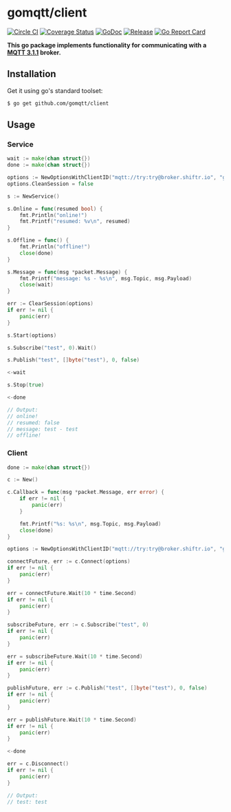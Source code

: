 # gomqtt/client

[![Circle CI](https://img.shields.io/circleci/project/gomqtt/client.svg)](https://circleci.com/gh/gomqtt/client)
[![Coverage Status](https://coveralls.io/repos/gomqtt/client/badge.svg?branch=master&service=github)](https://coveralls.io/github/gomqtt/client?branch=master)
[![GoDoc](https://godoc.org/github.com/gomqtt/client?status.svg)](http://godoc.org/github.com/gomqtt/client)
[![Release](https://img.shields.io/github/release/gomqtt/client.svg)](https://github.com/gomqtt/client/releases)
[![Go Report Card](https://goreportcard.com/badge/github.com/gomqtt/client)](http://goreportcard.com/report/gomqtt/client)

**This go package implements functionality for communicating with a [MQTT 3.1.1](http://docs.oasis-open.org/mqtt/mqtt/v3.1.1/) broker.**

## Installation

Get it using go's standard toolset:

```bash
$ go get github.com/gomqtt/client
```

## Usage

### Service

```go
wait := make(chan struct{})
done := make(chan struct{})

options := NewOptionsWithClientID("mqtt://try:try@broker.shiftr.io", "gomqtt/service")
options.CleanSession = false

s := NewService()

s.Online = func(resumed bool) {
    fmt.Println("online!")
    fmt.Printf("resumed: %v\n", resumed)
}

s.Offline = func() {
    fmt.Println("offline!")
    close(done)
}

s.Message = func(msg *packet.Message) {
    fmt.Printf("message: %s - %s\n", msg.Topic, msg.Payload)
    close(wait)
}

err := ClearSession(options)
if err != nil {
    panic(err)
}

s.Start(options)

s.Subscribe("test", 0).Wait()

s.Publish("test", []byte("test"), 0, false)

<-wait

s.Stop(true)

<-done

// Output:
// online!
// resumed: false
// message: test - test
// offline!
```

### Client

```go
done := make(chan struct{})

c := New()

c.Callback = func(msg *packet.Message, err error) {
    if err != nil {
        panic(err)
    }

    fmt.Printf("%s: %s\n", msg.Topic, msg.Payload)
    close(done)
}

options := NewOptionsWithClientID("mqtt://try:try@broker.shiftr.io", "gomqtt/client")

connectFuture, err := c.Connect(options)
if err != nil {
    panic(err)
}

err = connectFuture.Wait(10 * time.Second)
if err != nil {
    panic(err)
}

subscribeFuture, err := c.Subscribe("test", 0)
if err != nil {
    panic(err)
}

err = subscribeFuture.Wait(10 * time.Second)
if err != nil {
    panic(err)
}

publishFuture, err := c.Publish("test", []byte("test"), 0, false)
if err != nil {
    panic(err)
}

err = publishFuture.Wait(10 * time.Second)
if err != nil {
    panic(err)
}

<-done

err = c.Disconnect()
if err != nil {
    panic(err)
}

// Output:
// test: test
```
